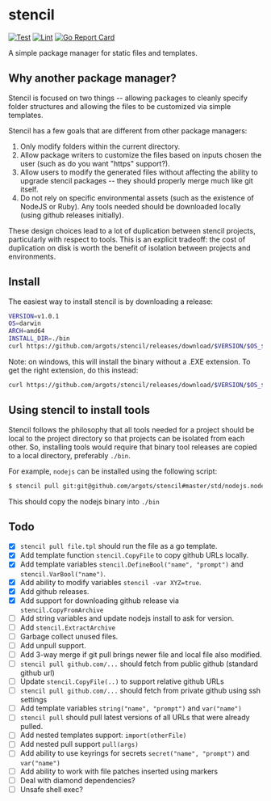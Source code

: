# stencil

[![Test](https://github.com/argots/stencil/workflows/Test/badge.svg)](https://github.com/argots/stencil/actions?query=workflow%3ATest)
[![Lint](https://github.com/argots/stencil/workflows/Lint/badge.svg)](https://github.com/argots/stencil/actions?query=workflow%3ALint)
[![Go Report Card](https://goreportcard.com/badge/github.com/argots/stencil)](https://goreportcard.com/report/github.com/argots/stencil)

A simple package manager for static files and templates.

## Why another package manager?

Stencil is focused on two things -- allowing packages to cleanly
specify folder structures and allowing the files to be customized via
simple templates.

Stencil has a few goals that are different from other package
managers:

1. Only modify folders within the current directory.
2. Allow package writers to customize the files based on inputs chosen
the user (such as do you want "https" support?).
3. Allow users to modify the generated files without affecting the
ability to upgrade stencil packages -- they should properly merge much
like git itself.
4. Do not rely on specific environmental assets (such as the existence
of NodeJS or Ruby).  Any tools needed should be downloaded locally
(using github releases initially).

These design choices lead to a lot of duplication between stencil
projects, particularly with respect to tools. This is an explicit
tradeoff: the cost of duplication on disk is worth the benefit of
isolation between projects and environments.

## Install

The easiest way to install stencil is by downloading a release:

```sh
VERSION=v1.0.1
OS=darwin
ARCH=amd64
INSTALL_DIR=./bin
curl https://github.com/argots/stencil/releases/download/$VERSION/$OS_$ARCH.zip | tar -C $INSTALL_DIR -xvf - 
```

Note: on windows, this will install the binary without a .EXE
extension.  To get the right extension, do this instead:

```sh
curl https://github.com/argots/stencil/releases/download/$VERSION/$OS_$ARCH.zip | tar -C $INSTALL_DIR -xvf - stencil --transform "s/stencil/stencil.exe"
```

## Using stencil to install tools

Stencil follows the philosophy that all tools needed for a project
should be local to the project directory so that projects can be
isolated from each other.  So, installing tools would require that
binary tool releases are copied to a local directory, preferably
`./bin`.

For example, `nodejs` can be installed using the following script:

```sh
$ stencil pull git:git@github.com/argots/stencil#master/std/nodejs.node.stencil
```

This should copy the nodejs binary into `./bin`

## Todo

- [X] `stencil pull file.tpl` should run the file as a go template.
- [X] Add template function `stencil.CopyFile` to copy github URLs locally.
- [X] Add template variables `stencil.DefineBool("name", "prompt")` and `stencil.VarBool("name")`.
- [X] Add ability to modify variables `stencil -var XYZ=true`.
- [X] Add github releases.
- [X] Add support for downloading  github release via `stencil.CopyFromArchive`
- [ ] Add string variables and update nodejs install to ask for version.
- [ ] Add `stencil.ExtractArchive`
- [ ] Garbage collect unused files.
- [ ] Add unpull support.
- [ ] Add 3-way merge if git pull brings newer file and local file also modified.
- [ ] `stencil pull github.com/...` should fetch from public github (standard github url)
- [ ] Update `stencil.CopyFile(..)` to support relative github URLs
- [ ] `stencil pull github.com/...` should fetch from private github using ssh settings
- [ ] Add template variables `string("name", "prompt")` and `var("name")`
- [ ] `stencil pull` should pull latest versions of all URLs that were already pulled.
- [ ] Add nested templates support: `import(otherFile)`
- [ ] Add nested pull support `pull(args)`
- [ ] Add ability to use keyrings for secrets `secret("name", "prompt")` and `var("name")`
- [ ] Add ability to work with file patches inserted using markers
- [ ] Deal with diamond dependencies?
- [ ] Unsafe shell exec?